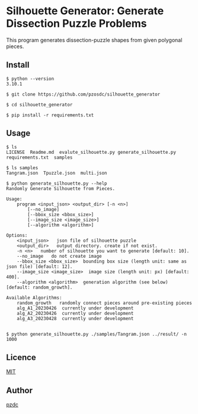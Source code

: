 Silhouette Generator: Generate Dissection Puzzle Problems
=========================================================

This program generates dissection-puzzle shapes
from given polygonal pieces.


## Install

```
$ python --version
3.10.1

$ git clone https://github.com/pzosdc/silhouette_generator

$ cd silhouette_generator

$ pip install -r requirements.txt
```

## Usage

```
$ ls
LICENSE  Readme.md  evalute_silhouette.py generate_silhouette.py  requirements.txt  samples

$ ls samples
Tangram.json  Tpuzzle.json  multi.json

$ python generate_silhouette.py --help
Randomly Generate Silhouette from Pieces.

Usage:
    program <input_json> <output_dir> [-n <n>]
        [--no_image]
        [--bbox_size <bbox_size>]
        [--image_size <image_size>]
        [--algorithm <algorithm>]

Options:
    <input_json>   json file of silhouette puzzle
    <output_dir>   output directory. create if not exist.
    -n <n>   number of silhouette you want to generate [default: 10].
    --no_image   do not create image
    --bbox_size <bbox_size>  bounding box size (length unit: same as json file) [default: 12].
    --image_size <image_size>  image size (length unit: px) [default: 400].
    --algorithm <algorithm>  generation algorithm (see below) [default: random_growth].

Available Algorithms:
    random_growth   randomly connect pieces around pre-existing pieces
    alg_A1_20230426  currently under development
    alg_A2_20230426  currently under development
    alg_A3_20230428  currently under development


$ python generate_silhouette.py ./samples/Tangram.json ../result/ -n 1000

```

## Licence

[MIT](https://github.com/pzosdc/silhouette_generator/blob/main/LICENSE)

## Author

[pzdc](https://github.com/pzosdc)

